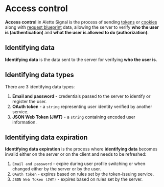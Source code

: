 # Access control
**Access control** in Alette Signal is the process of sending
[tokens](token-holder) or [cookies](cookie-holder) along with 
[request blueprint](../getting-started/configuring-requests.md#request-blueprint) data, 
allowing the server to verify **who the user is (authentication)** and **what the 
user is allowed to do (authorization)**.

## Identifying data
**Identifying data** is the data sent to the server for verifying **who the user is**.

## Identifying data types
There are 3 identifying data types:
1. **Email and password** - credentials passed to the server to identify or register the user.
2. **OAuth token** - a `string` representing user identity verified by another service.
3. **JSON Web Token (JWT)** - a `string` containing encoded user information.

## Identifying data expiration
**Identifying data expiration** is the process where **identifying data** becomes 
invalid either on the server or on the client and needs to be refreshed:
1. `Email and password` - expire during user profile switching or when
changed either by the server or by the user.
2. `OAuth token` - expires based on rules set by the token-issuing service.
3. `JSON Web Token (JWT)` - expires based on rules set by the server.
 